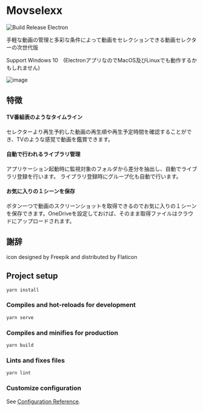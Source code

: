 # Movselexx

![Build Release Electron](https://github.com/finalstream/Movselexx/workflows/Build%20Release%20Electron/badge.svg) 

手軽な動画の管理と多彩な条件によって動画をセレクションできる動画セレクターの次世代版

Support Windows 10　(ElectronアプリなのでMacOS及びLinuxでも動作するかもしれません)

![image](https://user-images.githubusercontent.com/3516444/99921627-e6fe2580-2d6e-11eb-8899-cd90c52e3888.png)

## 特徴

#### TV番組表のようなタイムライン
セレクターより再生予約した動画の再生順や再生予定時間を確認することができ、TVのような感覚で動画を鑑賞できます。

#### 自動で行われるライブラリ管理
アプリケーション起動時に監視対象のフォルダから差分を抽出し、自動でライブラリ登録を行います。
ライブラリ登録時にグループ化も自動で行います。

#### お気に入りの１シーンを保存
ボタン一つで動画のスクリーンショットを取得できるのでお気に入りの１シーンを保存できます。OneDriveを設定しておけば、そのまま取得ファイルはクラウドにアップロードされます。

## 謝辞
icon designed by Freepik and distributed by Flaticon

## Project setup
```
yarn install
```

### Compiles and hot-reloads for development
```
yarn serve
```

### Compiles and minifies for production
```
yarn build
```

### Lints and fixes files
```
yarn lint
```

### Customize configuration
See [Configuration Reference](https://cli.vuejs.org/config/).
